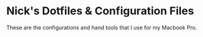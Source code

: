 # Nick's Dotfiles & Configuration Files

These are the configurations and hand tools that I use for my Macbook Pro. 
